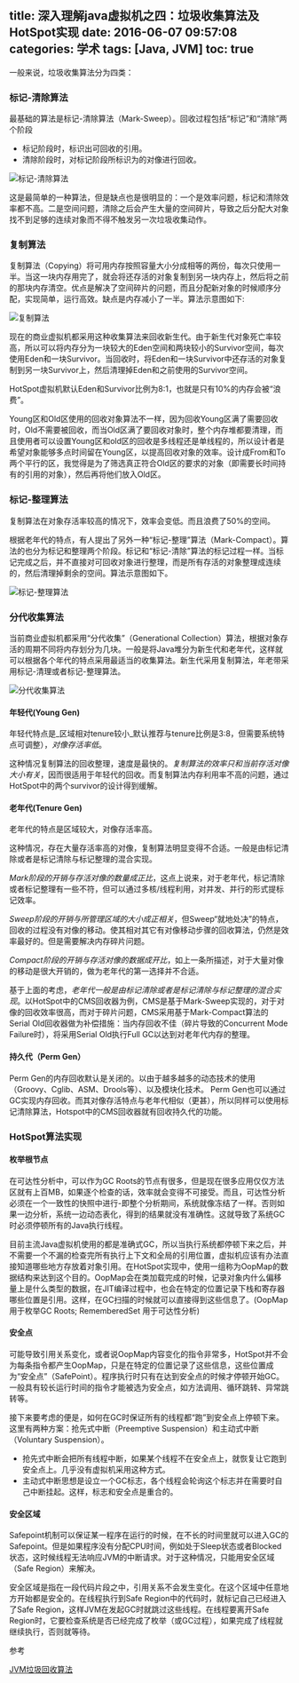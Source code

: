 title: 深入理解java虚拟机之四：垃圾收集算法及HotSpot实现
date: 2016-06-07 09:57:08
categories: 学术
tags: [Java, JVM]
toc: true
---

一般来说，垃圾收集算法分为四类：

### 标记-清除算法

最基础的算法是标记-清除算法（Mark-Sweep）。回收过程包括“标记”和“清除”两个阶段

* 标记阶段时，标识出可回收的引用。
* 清除阶段时，对标记阶段所标识为的对像进行回收。

![标记-清除算法](/images/jvm_mark_sweep.gif "Mark-Sweep")

这是最简单的一种算法，但是缺点也是很明显的：一个是效率问题，标记和清除效率都不高。二是空间问题，清除之后会产生大量的空间碎片，导致之后分配大对象找不到足够的连续对象而不得不触发另一次垃圾收集动作。

### 复制算法

复制算法（Copying）将可用内存按照容量大小分成相等的两份，每次只使用一半。当这一块内存用完了，就会将还存活的对象复制到另一块内存上，然后将之前的那块内存清空。优点是解决了空间碎片的问题，而且分配新对象的时候顺序分配，实现简单，运行高效。缺点是内存减小了一半。算法示意图如下:

![复制算法](/images/jvm_gc_copying.gif "Copying")

现在的商业虚拟机都采用这种收集算法来回收新生代。由于新生代对象死亡率较高，所以可以将内存分为一块较大的Eden空间和两块较小的Survivor空间，每次使用Eden和一块Survivor。当回收时，将Eden和一块Survivor中还存活的对象复制到另一块Survivor上，然后清理掉Eden和之前使用的Survivor空间。

HotSpot虚拟机默认Eden和Survivor比例为8:1，也就是只有10%的内存会被“浪费”。

Young区和Old区使用的回收对象算法不一样，因为回收Young区满了需要回收时，Old不需要被回收，而当Old区满了要回收对象时，整个内存堆都要清理，而且使用者可以设置Young区和old区的回收是多线程还是单线程的，所以设计者是希望对象能够多点时间留在Young区，以提高回收对象的效率。设计成From和To两个平行的区，我觉得是为了筛选真正符合Old区的要求的对象（即需要长时间持有的引用的对象），然后再将他们放入Old区。 

### 标记-整理算法

复制算法在对象存活率较高的情况下，效率会变低。而且浪费了50%的空间。

根据老年代的特点，有人提出了另外一种“标记-整理”算法（Mark-Compact）。算法的也分为标记和整理两个阶段。标记和“标记-清除”算法的标记过程一样。当标记完成之后，并不直接对可回收对象进行整理，而是所有存活的对象整理成连续的，然后清理掉剩余的空间。算法示意图如下。

![标记-整理算法](/images/jvm_mark_compact.gif "Mark-Compact")

### 分代收集算法

当前商业虚拟机都采用“分代收集”（Generational Collection）算法，根据对象存活的周期不同将内存划分为几块。一般是将Java堆分为新生代和老年代，这样就可以根据各个年代的特点采用最适当的收集算法。新生代采用复制算法，年老带采用标记-清理或者标记-整理算法。

![分代收集算法](/images/jvm_hotspot_model.jpg "Generational Collection")

#### 年轻代(Young Gen)  

年轻代特点是_区域相对tenure较小_默认推荐与tenure比例是3:8，但需要系统特点可调整），_对像存活率低_。

这种情况复制算法的回收整理，速度是最快的。_复制算法的效率只和当前存活对像大小有关_，因而很适用于年轻代的回收。而复制算法内存利用率不高的问题，通过HotSpot中的两个survivor的设计得到缓解。

#### 老年代(Tenure Gen)

老年代的特点是区域较大，对像存活率高。

这种情况，存在大量存活率高的对像，复制算法明显变得不合适。一般是由标记清除或者是标记清除与标记整理的混合实现。

_Mark阶段的开销与存活对像的数量成正比_，这点上说来，对于老年代，标记清除或者标记整理有一些不符，但可以通过多核/线程利用，对并发、并行的形式提标记效率。

_Sweep阶段的开销与所管理区域的大小成正相关_，但Sweep“就地处决”的特点，回收的过程没有对像的移动。使其相对其它有对像移动步骤的回收算法，仍然是效率最好的。但是需要解决内存碎片问题。

_Compact阶段的开销与存活对像的数据成开比_，如上一条所描述，对于大量对像的移动是很大开销的，做为老年代的第一选择并不合适。

基于上面的考虑，_老年代一般是由标记清除或者是标记清除与标记整理的混合实现_。以HotSpot中的CMS回收器为例，CMS是基于Mark-Sweep实现的，对于对像的回收效率很高，而对于碎片问题，CMS采用基于Mark-Compact算法的Serial Old回收器做为补偿措施：当内存回收不佳（碎片导致的Concurrent Mode Failure时），将采用Serial Old执行Full GC以达到对老年代内存的整理。

#### 持久代（Perm Gen）

Perm Gen的内存回收默认是关闭的。以由于越多越多的动态技术的使用（Groovy、Cglib、ASM、Drools等）、以及模块化技术。 Perm Gen也可以通过GC实现内存回收。而其对像存活特点与老年代相似（更甚），所以同样可以使用标记清除算法，Hotspot中的CMS回收器就有回收持久代的功能。

### HotSpot算法实现

#### 枚举根节点

在可达性分析中，可以作为GC Roots的节点有很多，但是现在很多应用仅仅方法区就有上百MB，如果逐个检查的话，效率就会变得不可接受。而且，可达性分析必须在一个一致性的快照中进行-即整个分析期间，系统就像冻结了一样。否则如果一边分析，系统一边动态表化，得到的结果就没有准确性。这就导致了系统GC时必须停顿所有的Java执行线程。

目前主流Java虚拟机使用的都是准确式GC，所以当执行系统都停顿下来之后，并不需要一个不漏的检查完所有执行上下文和全局的引用位置，虚拟机应该有办法直接知道哪些地方存放着对象引用。在HotSpot实现中，使用一组称为OopMap的数据结构来达到这个目的。OopMap会在类加载完成的时候，记录对象内什么偏移量上是什么类型的数据，在JIT编译过程中，也会在特定的位置记录下栈和寄存器哪些位置是引用。这样，在GC扫描的时候就可以直接得到这些信息了。(OopMap用于枚举GC Roots; RememberedSet 用于可达性分析)

#### 安全点

可能导致引用关系变化，或者说OopMap内容变化的指令非常多，HotSpot并不会为每条指令都产生OopMap，只是在特定的位置记录了这些信息，这些位置成为“安全点”（SafePoint）。程序执行时只有在达到安全点的时候才停顿开始GC。一般具有较长运行时间的指令才能被选为安全点，如方法调用、循环跳转、异常跳转等。

接下来要考虑的便是，如何在GC时保证所有的线程都“跑”到安全点上停顿下来。这里有两种方案：抢先式中断（Preemptive Suspension）和主动式中断（Voluntary Suspension）。

* 抢先式中断会把所有线程中断，如果某个线程不在安全点上，就恢复让它跑到安全点上。几乎没有虚拟机采用这种方式。
* 主动式中断思想是设立一个GC标志，各个线程会轮询这个标志并在需要时自己中断挂起。这样，标志和安全点是重合的。

#### 安全区域

Safepoint机制可以保证某一程序在运行的时候，在不长的时间里就可以进入GC的Safepoint。但是如果程序没有分配CPU时间，例如处于Sleep状态或者Blocked状态，这时候线程无法响应JVM的中断请求。对于这种情况，只能用安全区域（Safe Region）来解决。

安全区域是指在一段代码片段之中，引用关系不会发生变化。在这个区域中任意地方开始都是安全的。在线程执行到Safe Region中的代码时，就标记自己已经进入了Safe Region，这样JVM在发起GC时就跳过这些线程。在线程要离开Safe Region时，它要检查系统是否已经完成了枚举（或GC过程），如果完成了线程就继续执行，否则就等待。

参考

[JVM垃圾回收算法](http://zsuil.com/?p=88)